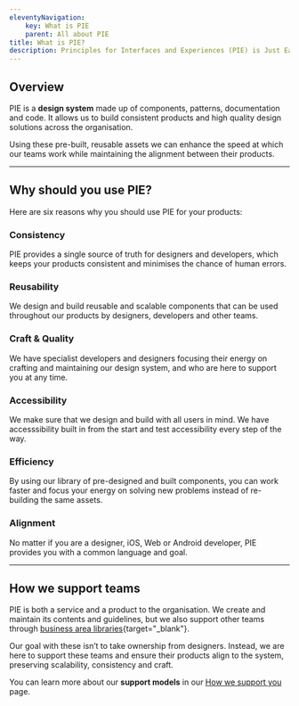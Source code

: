 ```yaml
---
eleventyNavigation:
    key: What is PIE
    parent: All about PIE
title: What is PIE?
description: Principles for Interfaces and Experiences (PIE) is Just Eat Takeaway’s global design system.
---
```


## Overview

PIE is a **design system** made up of components, patterns, documentation and code. It allows us to build consistent products and high quality design solutions across the organisation.

Using these pre-built, reusable assets we can enhance the speed at which our teams work while maintaining the alignment between their products.

---

## Why should you use PIE?

Here are six reasons why you should use PIE for your products:

### Consistency

PIE provides a single source of truth for designers and developers, which keeps your products consistent and minimises the chance of human errors.

### Reusability

We design and build reusable and scalable components that can be used throughout our products by designers, developers and other teams.

### Craft & Quality

We have specialist developers and designers focusing their energy on crafting and maintaining our design system, and who are here to support you at any time.

### Accessibility

We make sure that we design and build with all users in mind. We have accesssibility built in from the start and test accessibility every step of the way.

### Efficiency

By using our library of pre-designed and built components, you can work faster and focus your energy on solving new problems instead of re-building the same assets.

### Alignment

No matter if you are a designer, iOS, Web or Android developer, PIE provides you with a common language and goal.

---

## How we support teams

PIE is both a service and a product to the organisation. We create and maintain its contents and guidelines, but we also support other teams through [business area libraries](https://www.figma.com/file/KND7Higqcvksz7WkXRKLHm/PIE-Microsite?node-id=3204%3A188255&t=CBkGw0yndbtBW9TK-0){target="_blank"}.

Our goal with these isn’t to take ownership from designers. Instead, we are here to support these teams and ensure their products align to the system, preserving scalability, consistency and craft.

You can learn more about our **support models** in our [How we support you](/content/pages/designers/how-we-support-you) page.
